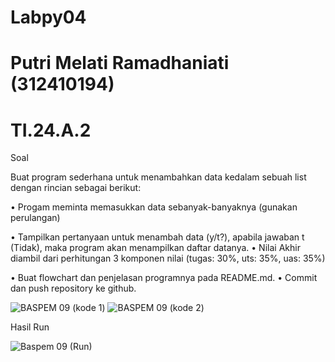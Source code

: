 # Labpy04
# Putri Melati Ramadhaniati (312410194)
# TI.24.A.2

Soal

Buat program sederhana untuk menambahkan data kedalam sebuah
list dengan rincian sebagai berikut:

• Progam meminta memasukkan data sebanyak-banyaknya (gunakan
perulangan)

• Tampilkan pertanyaan untuk menambah data (y/t?), apabila jawaban
t (Tidak), maka program akan menampilkan daftar datanya. • Nilai Akhir diambil dari perhitungan 3 komponen nilai (tugas: 30%,
uts: 35%, uas: 35%)

• Buat flowchart dan penjelasan programnya pada README.md. • Commit dan push repository ke github.

![BASPEM 09 (kode 1)](https://github.com/user-attachments/assets/a8932eb2-74aa-45b1-b116-839452d551ab)
![BASPEM 09 (kode 2)](https://github.com/user-attachments/assets/70de1c86-80cf-49f3-be09-61c5d4ad4b8f)

Hasil Run

![Baspem 09 (Run)](https://github.com/user-attachments/assets/083acc39-793c-45de-8473-242f83dd33f0)

